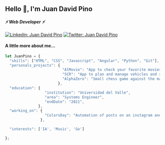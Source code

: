<!--
**dejuata/dejuata** is a ✨ _special_ ✨ repository because its `README.md` (this file) appears on your GitHub profile.

Here are some ideas to get you started:

- 🔭 I’m currently working on ...
- 🌱 I’m currently learning ...
- 👯 I’m looking to collaborate on ...
- 🤔 I’m looking for help with ...
- 💬 Ask me about ...
- 📫 How to reach me: ...
- 😄 Pronouns: ...
- ⚡ Fun fact: ...
-->

<h2> Hello 👋, I'm Juan David Pino </h2>
<h4><em>⚡ Web Developer ⚡</em></h4> 

[![Linkedin: Juan David Pino](https://img.shields.io/badge/Juan_David_Pino-blue?style=flat-square&logo=Linkedin&logoColor=white&link=https://www.linkedin.com/in/man-flores/)](https://www.linkedin.com/in/juan-david-pino-reyes-783113116/)
[![Twitter: Juan David Pino](https://img.shields.io/twitter/url?url=https%3A%2F%2Ftwitter.com%2Fdejuata)](https://twitter.com/dejuata)


#### A little more about me... 

```javascript
let JuanPino = {
  "skills": ["HTML", "CSS", "Javascript", "Angular", "Python", "Git"],
  "personals_projects": {
                          "AlMovie": "App to check your favorite movies and actors",
                          "SCR": "App to plan and manage vehicles and routes",
                          "AlphaZero": "Small chess game against the machine"
                        },
  "education": {
                  "institution": "Universidad del Valle",
                  "area": "Systems Engineer",
                  "endDate": "2021",
               },
  "working_on": {
                  "ColorsDay": "Automation of posts on an instagram and facebook profile"
                },
  
  "interests": ['IA', 'Music', 'Go']
 
};
```

